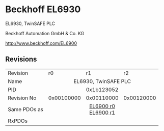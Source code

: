 # Beckhoff EL6930

EL6930, TwinSAFE PLC 

Beckhoff Automation GmbH & Co. KG

http://www.beckhoff.com/EL6900

## Revisions
<table>
<tr>
<td>Revision</td>
<td>r0</td>
<td>r1</td>
<td>r2</td>
</tr>
<tr>
<td>Name</td>
<td colspan=3 align="center">EL6930, TwinSAFE PLC </td>
</tr>
<tr>
<td>PID</td>
<td colspan=3 align="center">0x1b123052</td>
</tr>
<tr>
<td>Revision No</td>
<td>0x00100000</td>
<td>0x00110000</td>
<td>0x00120000</td>
</tr>
<tr>
<td>Same PDOs as</td>
<td colspan=3 align="center"><a href="EL6900.md">EL6900 r0</a><br/><a href="EL6900.md">EL6900 r1</a></td>
</tr>
<tr>
<td>RxPDOs</td>
<td colspan=3 align="left"></td>
</tr>
</table>
